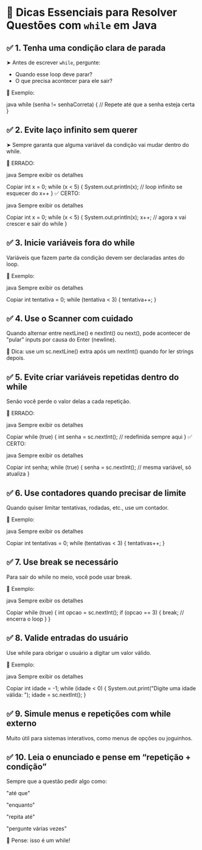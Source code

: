 # 🧠 Dicas Essenciais para Resolver Questões com `while` em Java

## ✅ 1. Tenha uma condição clara de parada

➤ Antes de escrever `while`, pergunte:

- Quando esse loop deve parar?
- O que precisa acontecer para ele sair?

📌 Exemplo:

java
while (senha != senhaCorreta) {
    // Repete até que a senha esteja certa
}

## ✅ 2. Evite laço infinito sem querer
➤ Sempre garanta que alguma variável da condição vai mudar dentro do while.

🛑 ERRADO:

java
Sempre exibir os detalhes

Copiar
int x = 0;
while (x < 5) {
    System.out.println(x); // loop infinito se esquecer do x++
}
✅ CERTO:

java
Sempre exibir os detalhes

Copiar
int x = 0;
while (x < 5) {
    System.out.println(x);
    x++; // agora x vai crescer e sair do while
}

## ✅ 3. Inicie variáveis fora do while
Variáveis que fazem parte da condição devem ser declaradas antes do loop.

📌 Exemplo:

java
Sempre exibir os detalhes

Copiar
int tentativa = 0;
while (tentativa < 3) {
    tentativa++;
}

## ✅ 4. Use o Scanner com cuidado
Quando alternar entre nextLine() e nextInt() ou next(), pode acontecer de "pular" inputs por causa do Enter (newline).

📌 Dica: use um sc.nextLine() extra após um nextInt() quando for ler strings depois.

## ✅ 5. Evite criar variáveis repetidas dentro do while
Senão você perde o valor delas a cada repetição.

🛑 ERRADO:

java
Sempre exibir os detalhes

Copiar
while (true) {
    int senha = sc.nextInt(); // redefinida sempre aqui
}
✅ CERTO:

java
Sempre exibir os detalhes

Copiar
int senha;
while (true) {
    senha = sc.nextInt(); // mesma variável, só atualiza
}

## ✅ 6. Use contadores quando precisar de limite
Quando quiser limitar tentativas, rodadas, etc., use um contador.

📌 Exemplo:

java
Sempre exibir os detalhes

Copiar
int tentativas = 0;
while (tentativas < 3) {
    tentativas++;
}

## ✅ 7. Use break se necessário
Para sair do while no meio, você pode usar break.

📌 Exemplo:

java
Sempre exibir os detalhes

Copiar
while (true) {
    int opcao = sc.nextInt();
    if (opcao == 3) {
        break; // encerra o loop
    }
}

## ✅ 8. Valide entradas do usuário
Use while para obrigar o usuário a digitar um valor válido.

📌 Exemplo:

java
Sempre exibir os detalhes

Copiar
int idade = -1;
while (idade < 0) {
    System.out.print("Digite uma idade válida: ");
    idade = sc.nextInt();
}

## ✅ 9. Simule menus e repetições com while externo
Muito útil para sistemas interativos, como menus de opções ou joguinhos.

## ✅ 10. Leia o enunciado e pense em “repetição + condição”
Sempre que a questão pedir algo como:

"até que"

"enquanto"

"repita até"

"pergunte várias vezes"

🚨 Pense: isso é um while!
